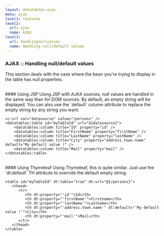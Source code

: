 ```yaml
---
layout: datatables-ajax
menu: ajax
level1: features
level2:
  url: ajax
  name: AJAX
level3:
  url: handlingnullvalues
  name: Handling null/default values
---
```


### AJAX :: Handling null/default values

This section deals with the case where the bean you\'re trying to display in the table has null properties.

<br /> 
#### Using JSP
Using JSP with AJAX sources, null values are handled in the same way than for DOM sources. 
By default, an empty string will be displayed. You can also use the `default` column attribute to replace the empty string by any string you want.

    <c:url var="datasource" value="/persons" />
	<datatables:table id="myTableId" url="${datasource}">
	    <datatables:column title="Id" property="id" />
	    <datatables:column title="FirstName" property="firstName" />
	    <datatables:column title="LastName" property="lastName" />
	    <datatables:column title="City" property="address.town.name" default="My default value !" />
	    <datatables:column title="Mail" property="mail" />
	</datatables:table>

<br /> 
#### Using Thymeleaf      
Using Thymeleaf, this is quite similar. Just use the `dt:default` TH attribute to override the default empty string.

	<table id="myTableId" dt:table="true" dt:url="@{/persons}">
	   <thead>
	      <tr>
	         <th dt:property="'id'">Id</th>
	         <th dt:property="'firstName'">Firstname</th>
	         <th dt:property="'lastName'">Lastname</th>
	         <th dt:property="'address.town.name'" dt:default="'My default value !'">City</th>
	         <th dt:property="'mail'">Mail</th>
	      </tr>
	   </thead>
	</table>